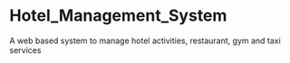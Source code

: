 # Hotel_Management_System
A web based system to manage hotel activities, restaurant, gym and taxi services 
